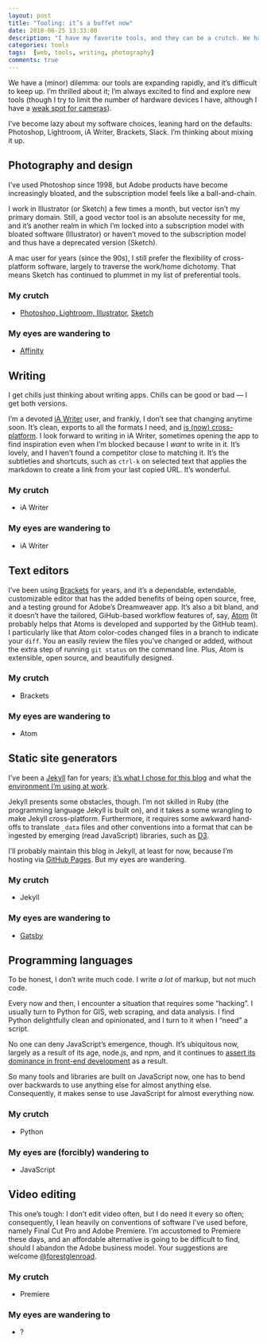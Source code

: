 ```yaml
---
layout: post
title: "Tooling: it’s a buffet now"
date: 2018-06-25 13:33:00
description: "I have my favorite tools, and they can be a crutch. We have an absurd range of options now, and my eyes are wandering."
categories: tools
tags:  [web, tools, writing, photography]
comments: true
---
```


We have a (minor) dilemma: our tools are expanding rapidly, and it’s difficult to keep up. I’m thrilled about it; I’m always excited to find and explore new tools (though I try to limit the number of hardware devices I have, although I have a [weak spot for cameras](/slowing-down-with-analog/)).

I’ve become lazy about my software choices, leaning hard on the defaults: Photoshop, Lightroom, iA Writer, Brackets, Slack. I’m thinking about mixing it up.

## Photography and design
I’ve used Photoshop since 1998, but Adobe products have become increasingly bloated, and the subscription model feels like a ball-and-chain.

I work in Illustrator (or Sketch) a few times a month, but vector isn’t my primary domain. Still, a good vector tool is an absolute necessity for me, and it’s another realm in which I’m locked into a subscription model with bloated software (Illustrator) or haven’t moved to the subscription model and thus have a deprecated version (Sketch).

A mac user for years (since the 90s), I still prefer the flexibility of cross-platform software, largely to traverse the work/home dichotomy. That means Sketch has continued to plummet in my list of preferential tools.

### My crutch
- [Photoshop, Lightroom, Illustrator](https://www.adobe.com/creativecloud.html), [Sketch](https://www.sketchapp.com/)

### My eyes are wandering to
- [Affinity](https://affinity.serif.com/en-us/)

## Writing
I get chills just thinking about writing apps. Chills can be good or bad — I get both versions.

I’m a devoted [iA Writer](https://ia.net/writer) user, and frankly, I don’t see that changing anytime soon. It’s clean, exports to all the formats I need, and [is (now) cross-platform](https://medium.com/@huntie/ia-writer-for-windows-first-impressions-289a7cdd58e6). I look forward to writing in iA Writer, sometimes opening the app to find inspiration even when I’m blocked because I _want_ to write in it. It’s lovely, and I haven’t found a competitor close to matching it. It’s the subtleties and shortcuts, such as `ctrl-k` on selected text that  applies the markdown to create a link from your last copied URL. It’s wonderful.

### My crutch
- iA Writer

### My eyes are wandering to
- iA Writer

## Text editors
I’ve been using [Brackets](http://brackets.io/) for years, and it’s a dependable, extendable, customizable editor that has the added benefits of being open source, free, and a testing ground for Adobe’s Dreamweaver app. It’s also a bit bland, and it doesn’t have the tailored, GiHub-based workflow features of, say, [Atom](https://atom.io/) (It probably helps that Atoms is developed and supported by the GitHub team). I particularly like that Atom color-codes changed files in a branch to indicate your `diff`. You an easily review the files you’ve changed or added, without the extra step of running `git status` on the command line. Plus, Atom is extensible, open source, and beautifully designed.

### My crutch
- Brackets

### My eyes are wandering to
- Atom

## Static site generators

I’ve been a [Jekyll](https://jekyllrb.com/) fan for years; [it’s what I chose for this blog](/this-blog/) and what the [environment I’m using at work](/content-writes-itself/). 

Jekyll presents some obstacles, though. I’m not skilled in Ruby (the programming language Jekyll is built on), and it takes a some wrangling to make Jekyll cross-platform. Furthermore, it requires some awkward hand-offs to translate `_data` files and other conventions into a format that can be ingested by emerging (read JavaScript) libraries, such as [D3](https://d3js.org/).

I’ll probably maintain this blog in Jekyll, at least for now, because I’m hosting via [GitHub Pages](https://pages.github.com/). But my eyes are wandering.

### My crutch
- Jekyll

### My eyes are wandering to
- [Gatsby](https://www.gatsbyjs.org/)

## Programming languages
To be honest, I don’t write much code. I write _a lot_ of markup, but not much code. 

Every now and then, I encounter a situation that requires some “hacking”. I usually turn to Python for GIS, web scraping, and data analysis. I find Python delightfully clean and opinionated, and I turn to it when I “need” a script. 

No one can deny JavaScript’s emergence, though. It’s ubiquitous now, largely as a result of its age, node.js, and npm, and it continues to [assert its dominance in front-end development](https://medium.freecodecamp.org/yes-react-is-taking-over-front-end-development-the-question-is-why-40837af8ab76) as a result.

So many tools and libraries are built on JavaScript now, one has to bend over backwards to use anything else for almost anything else. Consequently, it makes sense to use JavaScript for almost everything now.

### My crutch
- Python

### My eyes are (forcibly) wandering to
- JavaScript

## Video editing
This one’s tough: I don’t edit video often, but I do need it every so often; consequently, I lean heavily on conventions of software I’ve used before, namely Final Cut Pro and Adobe Premiere. I’m accustomed to Premiere these days, and an affordable alternative is going to be difficult to find, should I abandon the Adobe business model. Your suggestions are welcome [@forestglenroad](https://twitter.com/forestglenroad).

### My crutch
- Premiere

### My eyes are wandering to
- ?